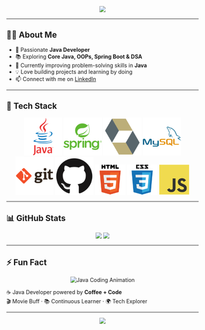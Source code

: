<!-- Profile Banner -->
<p align="center">
  <img src="https://capsule-render.vercel.app/api?type=waving&color=0:ff512f,100:f09819&height=200&section=header&text=👋%20Hi%20I'm%20Lakshay%20Kumawat&fontSize=35&fontColor=ffffff&animation=twinkling&fontAlignY=40"/>
</p>

---

## 👨‍💻 About Me  
- 🎯 Passionate **Java Developer**  
- 📚 Exploring **Core Java, OOPs, Spring Boot & DSA**  
- 🌱 Currently improving problem-solving skills in **Java**  
- 💡 Love building projects and learning by doing  
- 📫 Connect with me on [LinkedIn](https://www.linkedin.com/in/lakshay-kumawat-4a586a335/)  

---

## 🚀 Tech Stack  

<p align="center">
  <img src="https://github.com/devicons/devicon/blob/master/icons/java/java-original-wordmark.svg" width="100" alt="Java"/>
  <img src="https://github.com/devicons/devicon/blob/master/icons/spring/spring-original-wordmark.svg" width="100" alt="Spring"/>
  <img src="https://github.com/devicons/devicon/blob/master/icons/hibernate/hibernate-original.svg" width="100" alt="Hibernate"/>
  <img src="https://github.com/devicons/devicon/blob/master/icons/mysql/mysql-original-wordmark.svg" width="100" alt="MySQL"/>
  <img src="https://github.com/devicons/devicon/blob/master/icons/git/git-original-wordmark.svg" width="100" alt="Git"/>
  <img src="https://github.com/devicons/devicon/blob/master/icons/github/github-original.svg" width="100" alt="GitHub"/>
  <img src="https://github.com/devicons/devicon/blob/master/icons/html5/html5-original-wordmark.svg" width="80" alt="HTML"/>
  <img src="https://github.com/devicons/devicon/blob/master/icons/css3/css3-original-wordmark.svg" width="80" alt="CSS"/>
  <img src="https://github.com/devicons/devicon/blob/master/icons/javascript/javascript-original.svg" width="80" alt="JavaScript"/>
</p>

---

## 📊 GitHub Stats  
<p align="center">
  <img src="https://github-readme-stats.vercel.app/api?username=Lakshay-1126&show_icons=true&theme=tokyonight" height="160"/>
  <img src="https://github-readme-streak-stats.herokuapp.com/?user=Lakshay-1126&theme=tokyonight" height="160"/>
</p>

---

## ⚡ Fun Fact  
<p align="center">
  <img src="https://media.giphy.com/media/LMt9638dO8dftAjtco/giphy.gif" width="280" alt="Java Coding Animation"/>
</p>

☕ Java Developer powered by **Coffee + Code**  
🎬 Movie Buff · 📚 Continuous Learner · 🌍 Tech Explorer  

---

<!-- Footer -->
<p align="center">
  <img src="https://capsule-render.vercel.app/api?type=waving&color=0:f09819,100:ff512f&height=120&section=footer"/>
</p>
